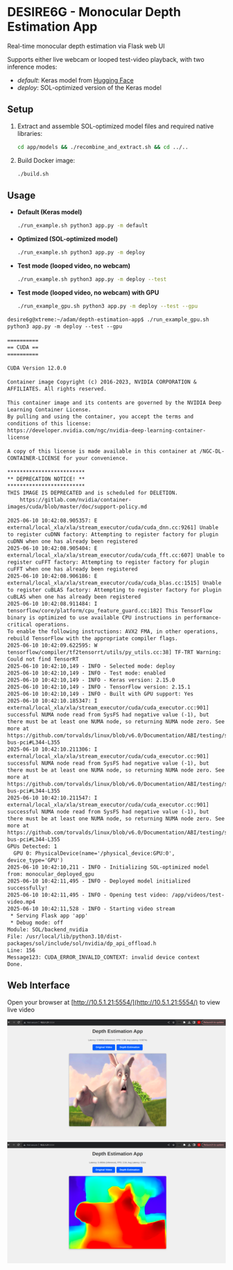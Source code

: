 # DESIRE6G - Monocular Depth Estimation App

Real-time monocular depth estimation via Flask web UI

Supports either live webcam or looped test-video playback, with two inference modes:

- *default*: Keras model from [Hugging Face](https://huggingface.co/keras-io/monocular-depth-estimation)
- *deploy*: SOL-optimized version of the Keras model

## Setup

1. Extract and assemble SOL-optimized model files and required native libraries:

   ```bash
   cd app/models && ./recombine_and_extract.sh && cd ../..
   ```
2. Build Docker image:

   ```bash
   ./build.sh
   ```

## Usage

* **Default (Keras model)**

  ```bash
  ./run_example.sh python3 app.py -m default
  ```
* **Optimized (SOL-optimized model)**

  ```bash
  ./run_example.sh python3 app.py -m deploy
  ```
* **Test mode (looped video, no webcam)**

  ```bash
  ./run_example.sh python3 app.py -m deploy --test
  ```

* **Test mode (looped video, no webcam) with GPU**
  ```bash
  ./run_example_gpu.sh python3 app.py -m deploy --test --gpu
  ```

```
desire6g@xtreme:~/adam/depth-estimation-app$ ./run_example_gpu.sh python3 app.py -m deploy --test --gpu

==========
== CUDA ==
==========

CUDA Version 12.0.0

Container image Copyright (c) 2016-2023, NVIDIA CORPORATION & AFFILIATES. All rights reserved.

This container image and its contents are governed by the NVIDIA Deep Learning Container License.
By pulling and using the container, you accept the terms and conditions of this license:
https://developer.nvidia.com/ngc/nvidia-deep-learning-container-license

A copy of this license is made available in this container at /NGC-DL-CONTAINER-LICENSE for your convenience.

*************************
** DEPRECATION NOTICE! **
*************************
THIS IMAGE IS DEPRECATED and is scheduled for DELETION.
    https://gitlab.com/nvidia/container-images/cuda/blob/master/doc/support-policy.md

2025-06-10 10:42:08.905357: E external/local_xla/xla/stream_executor/cuda/cuda_dnn.cc:9261] Unable to register cuDNN factory: Attempting to register factory for plugin cuDNN when one has already been registered
2025-06-10 10:42:08.905404: E external/local_xla/xla/stream_executor/cuda/cuda_fft.cc:607] Unable to register cuFFT factory: Attempting to register factory for plugin cuFFT when one has already been registered
2025-06-10 10:42:08.906186: E external/local_xla/xla/stream_executor/cuda/cuda_blas.cc:1515] Unable to register cuBLAS factory: Attempting to register factory for plugin cuBLAS when one has already been registered
2025-06-10 10:42:08.911484: I tensorflow/core/platform/cpu_feature_guard.cc:182] This TensorFlow binary is optimized to use available CPU instructions in performance-critical operations.
To enable the following instructions: AVX2 FMA, in other operations, rebuild TensorFlow with the appropriate compiler flags.
2025-06-10 10:42:09.622595: W tensorflow/compiler/tf2tensorrt/utils/py_utils.cc:38] TF-TRT Warning: Could not find TensorRT
2025-06-10 10:42:10,149 - INFO - Selected mode: deploy
2025-06-10 10:42:10,149 - INFO - Test mode: enabled
2025-06-10 10:42:10,149 - INFO - Keras version: 2.15.0
2025-06-10 10:42:10,149 - INFO - TensorFlow version: 2.15.1
2025-06-10 10:42:10,149 - INFO - Built with GPU support: Yes
2025-06-10 10:42:10.185347: I external/local_xla/xla/stream_executor/cuda/cuda_executor.cc:901] successful NUMA node read from SysFS had negative value (-1), but there must be at least one NUMA node, so returning NUMA node zero. See more at https://github.com/torvalds/linux/blob/v6.0/Documentation/ABI/testing/sysfs-bus-pci#L344-L355
2025-06-10 10:42:10.211306: I external/local_xla/xla/stream_executor/cuda/cuda_executor.cc:901] successful NUMA node read from SysFS had negative value (-1), but there must be at least one NUMA node, so returning NUMA node zero. See more at https://github.com/torvalds/linux/blob/v6.0/Documentation/ABI/testing/sysfs-bus-pci#L344-L355
2025-06-10 10:42:10.211547: I external/local_xla/xla/stream_executor/cuda/cuda_executor.cc:901] successful NUMA node read from SysFS had negative value (-1), but there must be at least one NUMA node, so returning NUMA node zero. See more at https://github.com/torvalds/linux/blob/v6.0/Documentation/ABI/testing/sysfs-bus-pci#L344-L355
GPUs Detected: 1
  GPU 0: PhysicalDevice(name='/physical_device:GPU:0', device_type='GPU')
2025-06-10 10:42:10,211 - INFO - Initializing SOL-optimized model from: monocular_deployed_gpu
2025-06-10 10:42:11,495 - INFO - Deployed model initialized successfully!
2025-06-10 10:42:11,495 - INFO - Opening test video: /app/videos/test-video.mp4
2025-06-10 10:42:11,528 - INFO - Starting video stream
 * Serving Flask app 'app'
 * Debug mode: off
Module: SOL/backend_nvidia
File: /usr/local/lib/python3.10/dist-packages/sol/include/sol/nvidia/dp_api_offload.h
Line: 156
Message123: CUDA_ERROR_INVALID_CONTEXT: invalid device context
Done.
```

## Web Interface

Open your browser at [http://10.5.1.21:5554/](http://10.5.1.21:5554/) to view live video

![input](./utils/input-video.png)
![output](./utils/output-video.png)

